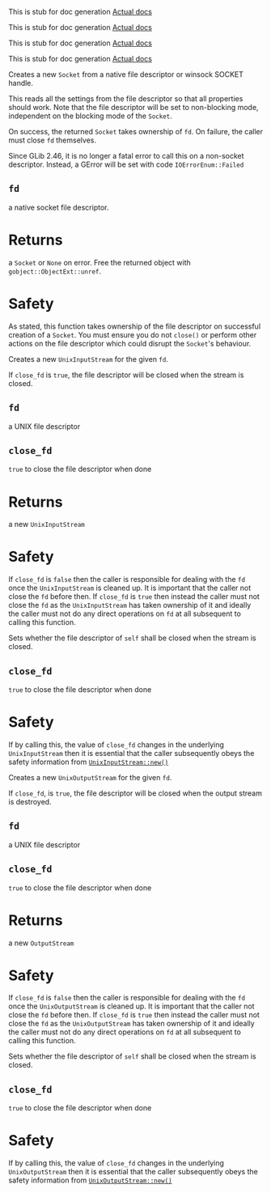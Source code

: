 <!-- file socket.rs -->
<!-- trait IntoRawFd -->
This is stub for doc generation
[Actual docs](https://doc.rust-lang.org/std/os/unix/io/trait.IntoRawFd.html)
<!-- trait FromRawFd -->
This is stub for doc generation
[Actual docs](https://doc.rust-lang.org/std/os/unix/io/trait.FromRawFd.html)
<!-- trait IntoRawSocket -->
This is stub for doc generation
[Actual docs](https://doc.rust-lang.org/std/os/windows/io/trait.IntoRawSocket.html)
<!-- trait FromRawSocket -->
This is stub for doc generation
[Actual docs](https://doc.rust-lang.org/std/os/windows/io/trait.FromRawSocket.html)
<!-- impl Socket::fn new_from_fd -->
Creates a new `Socket` from a native file descriptor
or winsock SOCKET handle.

This reads all the settings from the file descriptor so that
all properties should work. Note that the file descriptor
will be set to non-blocking mode, independent on the blocking
mode of the `Socket`.

On success, the returned `Socket` takes ownership of `fd`. On failure, the
caller must close `fd` themselves.

Since GLib 2.46, it is no longer a fatal error to call this on a non-socket
descriptor. Instead, a GError will be set with code `IOErrorEnum::Failed`
## `fd`
a native socket file descriptor.

# Returns

a `Socket` or `None` on error.
 Free the returned object with `gobject::ObjectExt::unref`.

# Safety

As stated, this function takes ownership of the file descriptor on successful
creation of a `Socket`.  You must ensure you do not `close()` or perform other
actions on the file descriptor which could disrupt the `Socket`'s behaviour.
<!-- file unix_input_stream.rs -->
<!-- impl UnixInputStream::fn new -->
Creates a new `UnixInputStream` for the given `fd`.

If `close_fd` is `true`, the file descriptor will be closed
when the stream is closed.
## `fd`
a UNIX file descriptor
## `close_fd`
`true` to close the file descriptor when done

# Returns

a new `UnixInputStream`

# Safety

If `close_fd` is `false` then the caller is responsible for dealing with the `fd`
once the `UnixInputStream` is cleaned up.  It is important that the caller not
close the `fd` before then.  If `close_fd` is `true` then instead the caller must
not close the `fd` as the `UnixInputStream` has taken ownership of it and ideally
the caller must not do any direct operations on `fd` at all subsequent to calling
this function.
<!-- trait UnixInputStreamExtManual::fn set_close_fd -->
Sets whether the file descriptor of `self` shall be closed
when the stream is closed.
## `close_fd`
`true` to close the file descriptor when done

# Safety

If by calling this, the value of `close_fd` changes in the underlying `UnixInputStream`
then it is essential that the caller subsequently obeys the safety information
from [`UnixInputStream::new()`](struct.UnixInputStream.html#method.new)
<!-- file unix_output_stream.rs -->
<!-- impl UnixOutputStream::fn new -->
Creates a new `UnixOutputStream` for the given `fd`.

If `close_fd`, is `true`, the file descriptor will be closed when
the output stream is destroyed.
## `fd`
a UNIX file descriptor
## `close_fd`
`true` to close the file descriptor when done

# Returns

a new `OutputStream`

# Safety

If `close_fd` is `false` then the caller is responsible for dealing with the `fd`
once the `UnixOutputStream` is cleaned up.  It is important that the caller not
close the `fd` before then.  If `close_fd` is `true` then instead the caller must
not close the `fd` as the `UnixOutputStream` has taken ownership of it and ideally
the caller must not do any direct operations on `fd` at all subsequent to calling
this function.
<!-- trait UnixOutputStreamExtManual::fn set_close_fd -->
Sets whether the file descriptor of `self` shall be closed
when the stream is closed.
## `close_fd`
`true` to close the file descriptor when done

# Safety

If by calling this, the value of `close_fd` changes in the underlying `UnixOutputStream`
then it is essential that the caller subsequently obeys the safety information
from [`UnixOutputStream::new()`](struct.UnixOutputStream.html#method.new)
